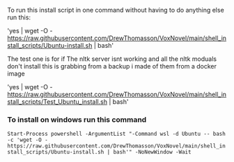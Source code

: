 To run this install script in one command without having to do anything else run this:


'yes | wget -O - https://raw.githubusercontent.com/DrewThomasson/VoxNovel/main/shell_install_scripts/Ubuntu-install.sh | bash'


The test one is for if The nltk server isnt working and all the nltk moduals don't install this is grabbing from a backup i made of them from a docker image

'yes | wget -O - https://raw.githubusercontent.com/DrewThomasson/VoxNovel/main/shell_install_scripts/Test_Ubuntu_install.sh | bash'


### To install on windows run this command

`Start-Process powershell -ArgumentList "-Command wsl -d Ubuntu -- bash -c 'wget -O - https://raw.githubusercontent.com/DrewThomasson/VoxNovel/main/shell_install_scripts/Ubuntu-install.sh | bash'" -NoNewWindow -Wait`
